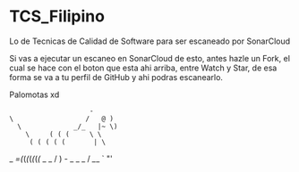 # TCS_Filipino
Lo de Tecnicas de Calidad de Software para ser escaneado por SonarCloud

Si vas a ejecutar un escaneo en SonarCloud de esto, antes hazle un Fork, el cual se hace con el boton que esta ahi arriba, entre Watch y Star, de esa forma se va a tu perfil de GitHub y ahi podras escanearlo.

Palomotas xd

                        -
    \                  /   @ )
      \             _/_   |~ \)
        \     ( ( (     \ \
         ( ( ( ( (       | \
_ _=(_(_(_(_(_(_(_  _ _ /  )
                -  _ _ _  /
                      _\___
                     `    "'
